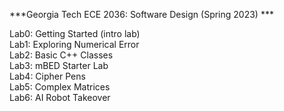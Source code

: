 ***Georgia Tech ECE 2036: Software Design (Spring 2023) *** <br> 

Lab0: Getting Started (intro lab) <br> 
Lab1: Exploring Numerical Error <br> 
Lab2: Basic C++ Classes <br> 
Lab3: mBED Starter Lab <br> 
Lab4: Cipher Pens <br> 
Lab5: Complex Matrices <br> 
Lab6: AI Robot Takeover <br> 
